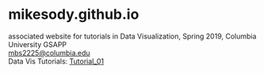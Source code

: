 # mikesody.github.io
associated website for tutorials in Data Visualization, Spring 2019, Columbia University GSAPP
<br/>mbs2225@columbia.edu<br/>
Data Vis Tutorials:
<a href="mikesody.github.io/tutorial_01">Tutorial_01</a>
